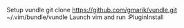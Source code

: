 Setup vundle
git clone https://github.com/gmarik/vundle.git ~/.vim/bundle/vundle
Launch vim and run :PluginInstall
